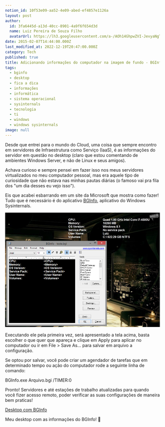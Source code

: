 ```yaml
---
notion_id: 10f53e09-aa52-4e09-abed-ef4857e1126a
layout: post
author:
  id: 3fa6445d-a13d-40cc-8901-4a9f6f654d3d
  name: Luiz Pereira de Souza Filho
  avatarUrl: https://lh3.googleusercontent.com/a-/AOh14GhpwZVI-JevyaNgTdlrOT6YN20cI6V9Kxtq38Ij8AQ=s100
date: 2015-02-07T14:44:00.000Z
last_modified_at: 2022-12-19T20:47:00.000Z
category: Tech
published: true
title: Adicionando informações do computador na imagem de fundo - BGInfo
tags:
  - bginfo
  - desktop
  - fica a dica
  - informações
  - informática
  - sistema operacional
  - sysinternals
  - tecnologia
  - ti
  - windows
  - windows sysinternals
image: null
---
```


Desde que entrei para o mundo do Cloud, uma coisa que sempre encontro em servidores de Infraestrutura como Serviço (IaaS), é as informações do servidor em questão no desktop (claro que estou comentando de ambientes Windows Server, e não de Linux e seus amigos).

Achava curioso e sempre pensei em fazer isso nos meus servidores virtualizados no meu computador pessoal, mas era aquele tipo de curiosidade que não estava nas minhas pautas diárias (o famoso vai pra fila dos "um dia desses eu vejo isso").

Eis que acabei esbarrando em um site da Microsoft que mostra como fazer! Tudo que é necessário é do aplicativo <a title="BGInfo" href="https://technet.microsoft.com/en-us/sysinternals/bb897557.aspx" target="_blank">BGInfo</a>, aplicativo do Windows Sysinternals.

![BGInfo](/wp-content/uploads/2015/02/bginfo2.png)

Executando ele pela primeira vez, será apresentado a tela acima, basta escolher o que quer que apareça e clique em Apply para aplicar no computador ou ir em File > Save As... para salvar em arquivo a configuração.

Se optou por salvar, você pode criar um agendador de tarefas que em determinado tempo ou ação do computador rode a seguinte linha de comando:

BGInfo.exe Arquivo.bgi /TIMER:0

Pronto! Servidores e até estações de trabalho atualizadas para quando você fizer acesso remoto, poder verificar as suas configurações de maneira bem praticas!

[Desktop com BGInfo](/wp-content/uploads/2015/02/bginfo1.png)

Meu desktop com as informações do BGInfo! 🙂

